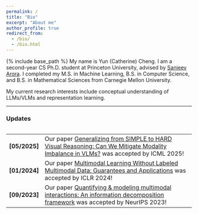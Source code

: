 ```yaml
---
permalink: /
title: "Bio"
excerpt: "About me"
author_profile: true
redirect_from: 
  - /bio/
  - /bio.html
---
```

{% include base_path %}
My name is Yun (Catherine) Cheng. I am a second-year CS Ph.D. student at Princeton University, advised by [Sanjeev Arora](https://www.cs.princeton.edu/~arora/). I completed my M.S. in Machine Learning, B.S. in Computer Science, and B.S. in Mathematical Sciences from Carnegie Mellon University.

My current research interests include conceptual understanding of LLMs/VLMs and representation learning.

<hr>

<h3 id="updates"><strong>Updates</strong></h3>
<style> table, tr, td { border: none; }</style>
<div style="height:250px;overflow:auto;border:0px;border-collapse: collapse;">
<table border="none" style="border:0px;border-collapse: collapse;" rules="none">
<colgroup><col span="1" style="width: 12%;"><col span="1" style="width: 88%;"></colgroup><tbody><tr><td>

<b> [05/2025]</b></td><td> Our paper <a href="https://arxiv.org/abs/2501.02669">Generalizing from SIMPLE to HARD Visual Reasoning: Can We Mitigate Modality Imbalance in VLMs?</a> was accepted by ICML 2025!</td></tr><tr><td>
<b> [01/2024]</b></td><td> Our paper <a href="https://openreview.net/pdf?id=BrjLHbqiYs">Multimodal Learning Without Labeled Multimodal Data: Guarantees and Applications</a> was accepted by ICLR 2024!</td></tr><tr><td>
<b> [09/2023]</b></td><td> Our paper <a href="https://arxiv.org/abs/2302.12247">Quantifying & modeling multimodal interactions: An information decomposition framework</a> was accepted by NeurIPS 2023!</td></tr></tbody></table></div>